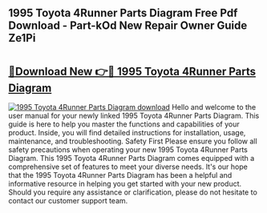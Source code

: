 ## 1995 Toyota 4Runner Parts Diagram Free Pdf Download - Part-kOd New Repair Owner Guide Ze1Pi

# <h2><a href="http://dfkz0dx.blite.top/?on=1995+Toyota+4Runner+Parts+Diagram">🔗Download New 👉🔴 1995 Toyota 4Runner Parts Diagram</a></h2>

[![1995 Toyota 4Runner Parts Diagram download](https://i.imgur.com/lujVjoI.png)](http://dfkz0dx.blite.top/?on=1995+Toyota+4Runner+Parts+Diagram)
Hello and welcome to the user manual for your newly linked 1995 Toyota 4Runner Parts Diagram. This guide is here to help you master the functions and capabilities of your product. Inside, you will find detailed instructions for installation, usage, maintenance, and troubleshooting. Safety First Please ensure you follow all safety precautions when operating your new 1995 Toyota 4Runner Parts Diagram. This 1995 Toyota 4Runner Parts Diagram comes equipped with a comprehensive set of features to meet your diverse needs. It's our hope that the 1995 Toyota 4Runner Parts Diagram has been a helpful and informative resource in helping you get started with your new product. Should you require any assistance or clarification, please do not hesitate to contact our customer support team.
